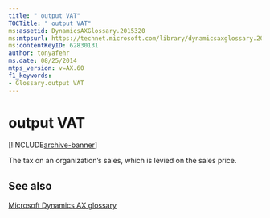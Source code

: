 ```yaml
---
title: " output VAT"
TOCTitle: " output VAT"
ms:assetid: DynamicsAXGlossary.2015320
ms:mtpsurl: https://technet.microsoft.com/library/dynamicsaxglossary.2015320(v=AX.60)
ms:contentKeyID: 62830131
author: tonyafehr
ms.date: 08/25/2014
mtps_version: v=AX.60
f1_keywords:
- Glossary.output VAT
---
```


# output VAT


[!INCLUDE[archive-banner](includes/archive-banner.md)]

The tax on an organization’s sales, which is levied on the sales price.

## See also

[Microsoft Dynamics AX glossary](glossary/microsoft-dynamics-ax-glossary.md)

  


